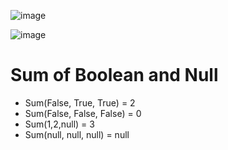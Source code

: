 ![image](https://user-images.githubusercontent.com/60442877/206070784-f330fa25-8615-44b5-a79a-8753ec89e2c6.png)

![image](https://user-images.githubusercontent.com/60442877/206070823-6f96168a-39b2-48f1-8fff-75dd462260fa.png)

# Sum of Boolean and Null

* Sum(False, True, True) = 2
* Sum(False, False, False) = 0
* Sum(1,2,null) = 3
* Sum(null, null, null) = null
